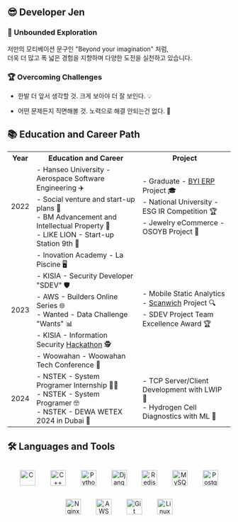 ## 😎 Developer Jen
  
### 🚀 Unbounded Exploration  
 저만의 모티베이션 문구인 "Beyond your imagination" 처럼, <br>더욱 더 많고 폭 넓은 경험을 지향하며 다양한 도전을 실천하고 있습니다.  
  
### 🏆 Overcoming Challenges 

- 한발 더 앞서 생각할 것. 크게 보아야 더 잘 보인다. 💡  
  
- 어떤 문제든지 직면해볼 것. 노력으로 해결 안되는건 없다. 💪  

## 📚 Education and Career Path

<table align="center">
  <tr>
    <th>Year</th>
    <th>Education and Career</th>
    <th>Project</th>
  </tr>
  <tr>
    <td>2022</td>
    <td>
      - Hanseo University - Aerospace Software Engineering ✈️ <br>
      - Social venture and start-up plans 🌱 <br>
      - BM Advancement and Intellectual Property 💼 <br>
      - LIKE LION - Start-up Station 9th 🦁
    </td>
    <td>
      - Graduate - <a href="https://github.com/JenSeop/DASE-TGP-BYI-ERP">BYI ERP</a> Project 🎓 <br>
      - National University - ESG IR Competition 🏆 <br>
      - Jewelry eCommerce - OSOYB Project 💍
    </td>
  </tr>
  <tr>
    <td>2023</td>
    <td>
      - Inovation Academy - La Piscine 🖥️ <br>
      - KISIA - Security Developer "SDEV" 🛡️ <br>
      - AWS - Builders Online Series 🌐 <br>
      - Wanted - Data Challenge "Wants" 📊 <br>
      - KISIA - Information Security <a href="https://github.com/JenSeop/Hackathon-MCGP-URL-Scanner-IUAP">Hackathon</a> 🕵️ <br>
      - Woowahan - Woowahan Tech Conference 🌟
    </td>
    <td>
      - Mobile Static Analytics - <a href="https://github.com/JenSeop/Scanwich">Scanwich</a> Project 🔍 <br>
      - SDEV Project Team Excellence Award 🏆
    </td>
  </tr>
  <tr>
    <td>2024</td>
    <td>
      - NSTEK - System Programer Internship 👼🏻<br>
      - NSTEK - System Programer 🤓<br>
      - NSTEK - DEWA WETEX 2024 in Dubai 🌵
    </td>
    <td>
      - TCP Server/Client Development with LWIP 🛜<br>
      - Hydrogen Cell Diagnostics with ML 🔋
    </td>
  </tr>
</table>

</td><td valign="top" width="50%">

## 🛠️ Languages and Tools  
<div align="center">
<a href="https://www.cprogramming.com/" target="_blank"><img style="margin: 15px" src="https://profilinator.rishav.dev/skills-assets/c-original.svg" alt="C" height="35" /></a>  
<a href="https://www.cplusplus.com/" target="_blank"><img style="margin: 15px" src="https://profilinator.rishav.dev/skills-assets/cplusplus-original.svg" alt="C++" height="35" /></a>  
<a href="https://www.python.org/" target="_blank"><img style="margin: 15px" src="https://profilinator.rishav.dev/skills-assets/python-original.svg" alt="Python" height="35" /></a>  
<a href="https://www.djangoproject.com/" target="_blank"><img style="margin: 15px" src="https://profilinator.rishav.dev/skills-assets/django-original.svg" alt="Django" height="35" /></a>  
<a href="https://redis.io/" target="_blank"><img style="margin: 15px" src="https://profilinator.rishav.dev/skills-assets/redis-original-wordmark.svg" alt="Redis" height="35" /></a>  
<a href="https://www.mysql.com/" target="_blank"><img style="margin: 15px" src="https://profilinator.rishav.dev/skills-assets/mysql-original-wordmark.svg" alt="MySQL" height="35" /></a>  
<a href="https://www.postgresql.org/" target="_blank"><img style="margin: 15px" src="https://profilinator.rishav.dev/skills-assets/postgresql-original-wordmark.svg" alt="PostgreSQL" height="35" /></a>  
<a href="https://www.nginx.com/" target="_blank"><img style="margin: 15px" src="https://profilinator.rishav.dev/skills-assets/nginx-original.svg" alt="Nginx" height="35" /></a>  
<a href="https://aws.amazon.com/" target="_blank"><img style="margin: 15px" src="https://profilinator.rishav.dev/skills-assets/amazonwebservices-original-wordmark.svg" alt="AWS" height="35" /></a>  
<a href="https://github.com/" target="_blank"><img style="margin: 15px" src="https://profilinator.rishav.dev/skills-assets/git-scm-icon.svg" alt="Git" height="35" /></a>  
<a href="https://www.linux.org/" target="_blank"><img style="margin: 15px" src="https://profilinator.rishav.dev/skills-assets/linux-original.svg" alt="Linux" height="35" /></a>  
</div>  
